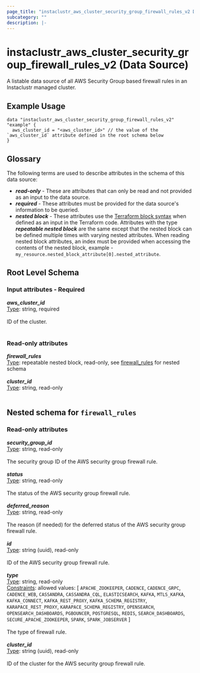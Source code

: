 ```yaml
---
page_title: "instaclustr_aws_cluster_security_group_firewall_rules_v2 Data Source - terraform-provider-instaclustr"
subcategory: ""
description: |-
---
```


# instaclustr_aws_cluster_security_group_firewall_rules_v2 (Data Source)
A listable data source of all AWS Security Group based firewall rules in an Instaclustr managed cluster.
## Example Usage
```
data "instaclustr_aws_cluster_security_group_firewall_rules_v2" "example" { 
  aws_cluster_id = "<aws_cluster_id>" // the value of the `aws_cluster_id` attribute defined in the root schema below
}
```
## Glossary
The following terms are used to describe attributes in the schema of this data source:
- **_read-only_** - These are attributes that can only be read and not provided as an input to the data source.
- **_required_** - These attributes must be provided for the data source's information to be queried.
- **_nested block_** - These attributes use the [Terraform block syntax](https://www.terraform.io/language/attr-as-blocks) when defined as an input in the Terraform code. Attributes with the type **_repeatable nested block_** are the same except that the nested block can be defined multiple times with varying nested attributes. When reading nested block attributes, an index must be provided when accessing the contents of the nested block, example - `my_resource.nested_block_attribute[0].nested_attribute`.
## Root Level Schema
### Input attributes - Required
*___aws_cluster_id___*<br>
<ins>Type</ins>: string, required<br>
<br>ID of the cluster.<br><br>
### Read-only attributes
*___firewall_rules___*<br>
<ins>Type</ins>: repeatable nested block, read-only, see [firewall_rules](#nested--firewall_rules) for nested schema<br>
<br>
*___cluster_id___*<br>
<ins>Type</ins>: string, read-only<br>
<br>
<a id="nested--firewall_rules"></a>
## Nested schema for `firewall_rules`

### Read-only attributes
*___security_group_id___*<br>
<ins>Type</ins>: string, read-only<br>
<br>The security group ID of the AWS security group firewall rule.<br><br>
*___status___*<br>
<ins>Type</ins>: string, read-only<br>
<br>The status of the AWS security group firewall rule.<br><br>
*___deferred_reason___*<br>
<ins>Type</ins>: string, read-only<br>
<br>The reason (if needed) for the deferred status of the AWS security group firewall rule.<br><br>
*___id___*<br>
<ins>Type</ins>: string (uuid), read-only<br>
<br>ID of the AWS security group firewall rule.<br><br>
*___type___*<br>
<ins>Type</ins>: string, read-only<br>
<ins>Constraints</ins>: allowed values: [ `APACHE_ZOOKEEPER`, `CADENCE`, `CADENCE_GRPC`, `CADENCE_WEB`, `CASSANDRA`, `CASSANDRA_CQL`, `ELASTICSEARCH`, `KAFKA`, `MTLS_KAFKA`, `KAFKA_CONNECT`, `KAFKA_REST_PROXY`, `KAFKA_SCHEMA_REGISTRY`, `KARAPACE_REST_PROXY`, `KARAPACE_SCHEMA_REGISTRY`, `OPENSEARCH`, `OPENSEARCH_DASHBOARDS`, `PGBOUNCER`, `POSTGRESQL`, `REDIS`, `SEARCH_DASHBOARDS`, `SECURE_APACHE_ZOOKEEPER`, `SPARK`, `SPARK_JOBSERVER` ]<br><br>The type of firewall rule.<br><br>
*___cluster_id___*<br>
<ins>Type</ins>: string (uuid), read-only<br>
<br>ID of the cluster for the AWS security group firewall rule.<br><br>
